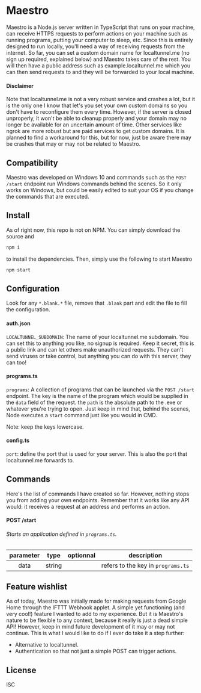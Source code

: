 # Maestro

Maestro is a Node.js server written in TypeScript that runs on your machine, can receive HTTPS requests to perform actions on your machine such as running programs, putting your computer to sleep, etc. Since this is entirely designed to run locally, you'll need a way of receiving requests from the internet. So far, you can set a custom domain name for localtunnel.me (no sign up required, explained below) and Maestro takes care of the rest. You will then have a public address such as example.localtunnel.me which you can then send requests to and they will be forwarded to your local machine.

#### Disclaimer

Note that localtunnel.me is not a very robust service and crashes a lot, but it is the only one I know that let's you set your own custom domains so you don't have to reconfigure them every time. However, if the server is closed unproperly, it won't be able to cleanup properly and your domain may no longer be available for an uncertain amount of time. Other services like ngrok are more robust but are paid services to get custom domains. It is planned to find a workaround for this, but for now, just be aware there may be crashes that may or may not be related to Maestro.

## Compatibility

Maestro was developed on Windows 10 and commands such as the `POST /start` endpoint run Windows commands behind the scenes. So it only works on Windows, but could be easily edited to suit your OS if you change the commands that are executed.

## Install

As of right now, this repo is not on NPM. You can simply download the source and

```bash
npm i
```

to install the dependencies. Then, simply use the following to start Maestro

```bash
npm start
```

## Configuration

Look for any `*.blank.*` file, remove that `.blank` part and edit the file to fill the configuration.

#### auth.json

`LOCALTUNNEL_SUBDOMAIN`: The name of your localtunnel.me subdomain. You can set this to anything you like, no signup is required. Keep it secret, this is a public link and can let others make unauthorized requests. They can't send viruses or take control, but anything you can do with this server, they can too!

#### programs.ts

`programs`: A collection of programs that can be launched via the `POST /start` endpoint. The key is the name of the program which would be supplied in the `data` field of the request. the `path` is the absolute path to the .exe or whatever you're trying to open. Just keep in mind that, behind the scenes, Node executes a `start` command just like you would in CMD.

Note: keep the keys lowercase.

#### config.ts

`port`: define the port that is used for your server. This is also the port that localtunnel.me forwards to.

## Commands

Here's the list of commands I have created so far. However, nothing stops you from adding your own endpoints. Remember that it works like any API would: it receives a request at an address and performs an action.

#### POST /start

###### Starts an application defined in `programs.ts`.

| parameter |  type  | optionnal |            description             |
| :-------: | :----: | :-------: | :--------------------------------: |
|   data    | string |           | refers to the key in `programs.ts` |

## Feature wishlist

As of today, Maestro was initially made for making requests from Google Home through the IFTTT Webhook applet. A simple yet functioning (and very cool!) feature I wanted to add to my experience. But it is Maestro's nature to be flexible to any context, because it really is just a dead simple API! However, keep in mind future development of it may or may not continue. This is what I would like to do if I ever do take it a step further:

-   Alternative to localtunnel.
-   Authentication so that not just a simple POST can trigger actions.

## License

ISC
